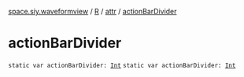 [space.siy.waveformview](../../index.md) / [R](../index.md) / [attr](index.md) / [actionBarDivider](./action-bar-divider.md)

# actionBarDivider

`static var actionBarDivider: `[`Int`](https://kotlinlang.org/api/latest/jvm/stdlib/kotlin/-int/index.html)
`static var actionBarDivider: `[`Int`](https://kotlinlang.org/api/latest/jvm/stdlib/kotlin/-int/index.html)